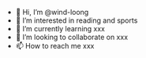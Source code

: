 - 👋 Hi, I’m @wind-loong
- 👀 I’m interested in reading and sports
- 🌱 I’m currently learning xxx
- 💞️ I’m looking to collaborate on xxx
- 📫 How to reach me xxx

<!---
wind-loong/wind-loong is a ✨ special ✨ repository because its `README.md` (this file) appears on your GitHub profile.
You can click the Preview link to take a look at your changes.
--->
